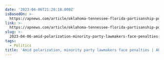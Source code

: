 ```yaml
---
date: '2023-04-06T21:28:18.000Z'
isBasedOn: >-
  https://apnews.com/article/oklahoma-tennessee-florida-partisanship-polarization-79934faf6518d901f888a3760b52ef4c?utm_campaign=TrueAnthem&utm_medium=AP&utm_source=Twitter
link: >-
  https://apnews.com/article/oklahoma-tennessee-florida-partisanship-polarization-79934faf6518d901f888a3760b52ef4c?utm_campaign=TrueAnthem&utm_medium=AP&utm_source=Twitter
slug: >-
  2023-04-06-amid-polarization-minority-party-lawmakers-face-penalties-or-ap-news
tags:
  - Politics
title: 'Amid polarization, minority party lawmakers face penalties | AP News'
---
```


